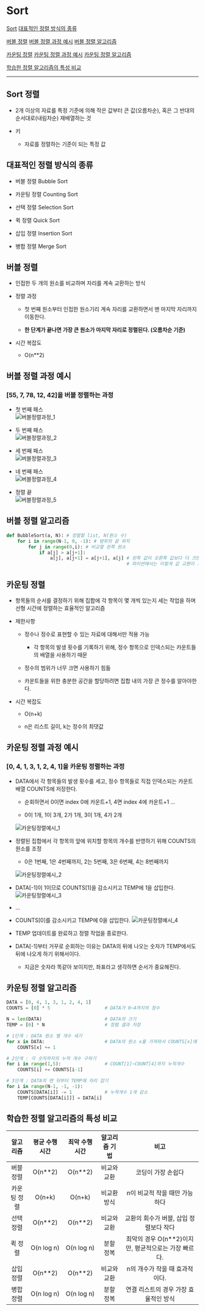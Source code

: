 # Sort

[Sort](#sort-정렬)
[대표적인 정렬 방식의 종류](#대표적인-정렬-방식의-종류)

[버블 정렬](#버블-정렬)
[버블 정렬 과정 예시](#버블-정렬-과정-예시)
[버블 정렬 알고리즘](#버블-정렬-알고리즘)

[카운팅 정렬](#카운팅-정렬)
[카운팅 정렬 과정 예시](#카운팅-정렬-과정-예시)
[카운팅 정렬 알고리즘](#카운팅-정렬-알고리즘)

[학습한 정렬 알고리즘의 특성 비교](#학습한-정렬-알고리즘의-특성-비교)

---
## Sort 정렬
- 2개 이상의 자료를 특정 기준에 의해 작은 값부터 큰 값(오름차순), 혹은 그 반대의 순서대로(내림차순) 재배열하는 것

- 키
  - 자료를 정렬하는 기준이 되는 특정 값

## 대표적인 정렬 방식의 종류
- 버블 정렬 Bubble Sort

- 카운팅 정렬 Counting Sort

- 선택 정렬 Selection Sort

- 퀵 정렬 Quick Sort

- 삽입 정렬 Insertion Sort

- 병합 정렬 Merge Sort

## 버블 정렬
- 인접한 두 개의 원소를 비교하며 자리를 계속 교환하는 방식

- 정렬 과정
  - 첫 번째 원소부터 인접한 원소기리 계속 자리를 교환하면서 맨 마지막 자리까지 이동한다.
  
  - **한 단계가 끝나면 가장 큰 원소가 마지막 자리로 정렬된다. (오름차순 기준)**

- 시간 복잡도
  - O(n**2)

## 버블 정렬 과정 예시
### [55, 7, 78, 12, 42]을 버블 정렬하는 과정
- 첫 번째 패스   
    ![버블정렬과정_1](./images/버블정렬과정_1.png)

- 두 번째 패스   
    ![버블정렬과정_2](./images/버블정렬과정_2.png)

- 세 번째 패스   
    ![버블정렬과정_3](./images/버블정렬과정_3.png)

- 네 번째 패스   
    ![버블정렬과정_4](./images/버블정렬과정_4.png)

- 정렬 끝   
    ![버블정렬과정_5](./images/버블정렬과정_5.png)

## 버블 정렬 알고리즘

```python
def BubbleSort(a, N): # 정렬할 list, N(원소 수)
	for i in range(N-1, 0, -1): # 범위의 끝 위치
		for j in range(0,i): # 비교할 왼쪽 원소
			if a[j] > a[j+1]:
				a[j], a[j+1] = a[j+1], a[j] # 왼쪽 값이 오른쪽 값보다 더 크면 둘의 자리 변경
											# 파이썬에서는 이렇게 값 교환이 가능하다.
```

## 카운팅 정렬
- 항목들의 순서를 결정하기 위해 집합에 각 항목이 몇 개씩 있는지 세는 작업을 하며 선형 시간에 정렬하는 효율적인 알고리즘

- 제한사항
  - 정수나 정수로 표현할 수 있는 자료에 대해서만 적용 가능
    - 각 항목의 발생 횟수를 기록하기 위해, 정수 항목으로 인덱스되는 카운트들의 배열을 사용하기 때문
  
  - 정수의 범위가 너무 크면 사용하기 힘듦
  
  - 카운트들을 위한 충분한 공간을 할당하려면 집합 내의 가장 큰 정수를 알아야한다.

- 시간 복잡도
  - O(n+k)
  
  - n은 리스트 길이, k는 정수의 최댓값

## 카운팅 정렬 과정 예시
### [0, 4, 1, 3, 1, 2, 4, 1]을 카운팅 정렬하는 과정
- DATA에서 각 항목들의 발생 횟수를 세고, 정수 항목들로 직접 인덱스되는 카운트 배열 COUNTS에 저장한다.
  - 순회하면서 0이면 index 0에 카운트+1, 4면 index 4에 카운트+1 ...
  
  - 0이 1개, 1이 3개, 2가 1개, 3이 1개, 4가 2개
  
   ![카운팅정렬예시_1](./images/카운팅정렬예시_1.png)

- 정렬된 집합에서 각 항목의 앞에 위치할 항목의 개수를 반영하기 위해 COUNTS의 원소를 조정
  - 0은 1번째, 1은 4번째까지, 2는 5번째, 3은 6번째, 4는 8번째까지
  
   ![카운팅정렬예시_2](./images/카운팅정렬예시_2.png)

- DATA[-1]이 1이므로 COUNTS[1]을 감소시키고 TEMP에 1을 삽입한다.
   ![카운팅정렬예시_3](./images/카운팅정렬예시_3.png)

- ...

- COUNTS[0]를 감소시키고 TEMP에 0을 삽입한다.
   ![카운팅정렬예시_4](./images/카운팅정렬예시_4.png)

- TEMP 업데이트를 완료하고 정렬 작업을 종료한다.

- DATA[-1]부터 거꾸로 순회하는 이유는 DATA의 뒤에 나오는 숫자가 TEMP에서도 뒤에 나오게 하기 위해서이다.
  - 지금은 숫자라 똑같아 보이지만, 좌표라고 생각하면 순서가 중요해진다.

## 카운팅 정렬 알고리즘

```python
DATA = [0, 4, 1, 3, 1, 2, 4, 1]
COUNTS = [0] * 5                    # DATA가 0~4까지의 정수

N = len(DATA)                       # DATA의 크기
TEMP = [0] * N                      # 정렬 결과 저장

# 1단계 : DATA 원소 별 개수 세기
for x in DATA:                      # DATA의 원소 x를 가져와서 COUNTS[x]에 개수 기록
    COUNTS[x] += 1

# 2단계 : 각 숫자까지의 누적 개수 구하기
for i in range(1,5):                # COUNT[1]~COUNT[4]까지 누적개수
    COUNTS[i] += COUNTS[i-1]

# 3단계 : DATA의 맨 뒤부터 TEMP에 자리 잡기
for i in range(N-1, -1, -1):
    COUNTS[DATA[i]] -= 1            # 누적개수 1개 감소
    TEMP[COUNTS[DATA[i]]] = DATA[i]
```

## 학습한 정렬 알고리즘의 특성 비교

|알고리즘|평균 수행시간|최악 수행시간|알고리즘 기법|비고|
|:-:|:-:|:-:|:-:|:-:|
|버블 정렬|O(n**2)|O(n**2)|비교와 교환|코딩이 가장 손쉽다|
|카운팅 정렬|O(n+k)|O(n+k)|비교환 방식|n이 비교적 작을 때만 가능하다|
|선택 정렬|O(n**2)|O(n**2)|비교와 교환|교환의 회수가 버블, 삽입 정렬보다 작다|
|퀵 정렬|O(n log n)|O(n log n)|분할 정복|최악의 경우 O(n**2)이지만, 평균적으로는 가장 빠르다.|
|삽입 정렬|O(n**2)|O(n**2)|비교와 교환|n의 개수가 작을 때 효과적이다.|
|병합 정렬|O(n log n)|O(n log n)|분할 정복|연결 리스트의 경우 가장 효율적인 방식|